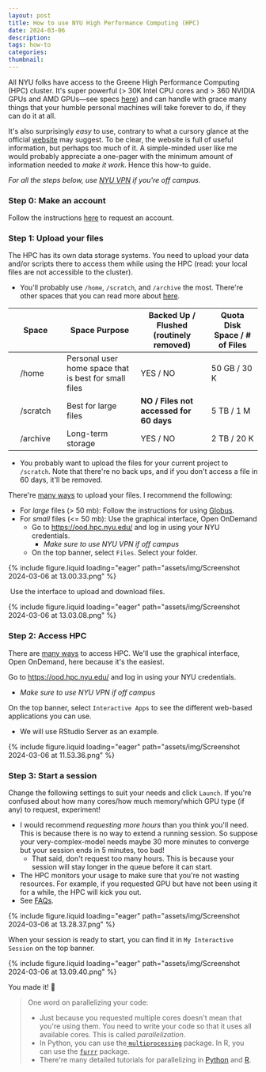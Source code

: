```yaml
---
layout: post
title: How to use NYU High Performance Computing (HPC)
date: 2024-03-06
description: 
tags: how-to
categories: 
thumbnail:
---
```

All NYU folks have access to the Greene High Performance Computing (HPC) cluster. It's super powerful (\> 30K Intel CPU cores and > 360 NVIDIA GPUs and AMD GPUs—see specs [here](https://sites.google.com/nyu.edu/nyu-hpc/hpc-systems/greene/hardware-specs?authuser=0)) and can handle with grace many things that your humble personal machines will take forever to do, if they can do it at all. 

It's also surprisingly *easy* to use, contrary to what a cursory glance at the official [website](https://sites.google.com/nyu.edu/nyu-hpc/home?authuser=0) may suggest. To be clear, the website is full of useful information, but perhaps too much of it. A simple-minded user like me would probably appreciate a one-pager with the minimum amount of information needed to *make it work*. Hence this how-to guide. 

*For all the steps below, use [NYU VPN](https://www.nyu.edu/life/information-technology/infrastructure/network-services/vpn.html) if you're off campus.* 

### Step 0: Make an account

Follow the instructions [here](https://sites.google.com/nyu.edu/nyu-hpc/accessing-hpc/getting-and-renewing-an-account/requesting-an-hpc-account-with-iiq?authuser=0) to request an account. 

### Step 1: Upload your files

The HPC has its own data storage systems. You need to upload your data and/or scripts there to access them while using the HPC (read: your local files are not accessible to the cluster).

* You'll probably use ```/home```, ```/scratch```, and ```/archive``` the most. There're other spaces that you can read more about [here](https://sites.google.com/nyu.edu/nyu-hpc/hpc-systems/hpc-storage/data-management?authuser=0).

|      | Space    |      | Space Purpose                                         | Backed Up / Flushed (routinely removed)     | Quota Disk Space / # of Files |
| :--: | -------- | ---- | ----------------------------------------------------- | ------------------------------------------- | ----------------------------- |
|      | /home    |      | Personal user home space that is best for small files | YES / NO                                    | 50 GB / 30 K                  |
|      | /scratch |      | Best for large files                                  | **NO /** **Files not accessed for 60 days** | 5 TB / 1 M                    |
|      | /archive |      | Long-term storage                                     | YES / NO                                    | 2 TB / 20 K                   |



* You probably want to upload the files for your current project to ```/scratch```. Note that there're no back ups, and if you don't access a file in 60 days, it'll be removed.

There're [many ways](https://sites.google.com/nyu.edu/nyu-hpc/hpc-systems/hpc-storage/data-management/data-transfers?authuser=0) to upload your files. I recommend the following:

* For *large* files (> 50 mb): Follow the instructions for using [Globus](https://sites.google.com/nyu.edu/nyu-hpc/hpc-systems/hpc-storage/data-management/data-transfers/globus?authuser=0).
* For *small* files (<= 50 mb): Use the graphical interface, Open OnDemand
  * Go to https://ood.hpc.nyu.edu/ and log in using your NYU credentials.
    * *Make sure to use NYU VPN if off campus*
  * On the top banner, select ```Files```. Select your folder.

{% include figure.liquid loading="eager" path="assets/img/Screenshot 2024-03-06 at 13.00.33.png" %}

​		Use the interface to upload and download files.

{% include figure.liquid loading="eager" path="assets/img/Screenshot 2024-03-06 at 13.03.08.png" %}

### Step 2: Access HPC

There are [many ways](https://sites.google.com/nyu.edu/nyu-hpc/accessing-hpc?authuser=0#h.7kawz2pfzl9d) to access HPC. We'll use the graphical interface, Open OnDemand, here because it's the easiest.

Go to https://ood.hpc.nyu.edu/ and log in using your NYU credentials.

* *Make sure to use NYU VPN if off campus* 

On the top banner, select ```Interactive Apps``` to see the different web-based applications you can use. 

* We will use RStudio Server as an example.

{% include figure.liquid loading="eager" path="assets/img/Screenshot 2024-03-06 at 11.53.36.png" %}

### Step 3: Start a session

Change the following settings to suit your needs and click `Launch`. If you're confused about how many cores/how much memory/which GPU type (if any) to request, experiment!

* I would recommend *requesting more hours* than you think you'll need. This is because there is no way to extend a running session. So suppose your very-complex-model needs maybe 30 more minutes to converge but your session ends in 5 minutes, too bad!
  * That said, don't request too many hours. This is because your session will stay longer in the queue before it can start.
* The HPC monitors your usage to make sure that you're not wasting resources. For example, if you requested GPU but have not been using it for a while, the HPC will kick you out.
* See [FAQs](https://sites.google.com/nyu.edu/nyu-hpc/hpc-systems/greene/best-practices?authuser=0).

{% include figure.liquid loading="eager" path="assets/img/Screenshot 2024-03-06 at 13.28.37.png" %}

When your session is ready to start, you can find it in ```My Interactive Session``` on the top banner. 	

{% include figure.liquid loading="eager" path="assets/img/Screenshot 2024-03-06 at 13.09.40.png" %}

You made it! :confetti_ball:

> One word on parallelizing your code:
>
> * Just because you requested multiple cores doesn't mean that you're using them. You need to write your code so that it uses all available cores. This is called *parallelization*.  
> * In Python, you can use the[ ```multiprocessing```](https://docs.python.org/3/library/multiprocessing.html) package. In R, you can use the [```furrr```](https://furrr.futureverse.org) package.
> * There're many detailed tutorials for parallelizing in [Python](https://www.sitepoint.com/python-multiprocessing-parallel-programming/) and [R](https://bookdown.org/rdpeng/rprogdatascience/parallel-computation.html). 



